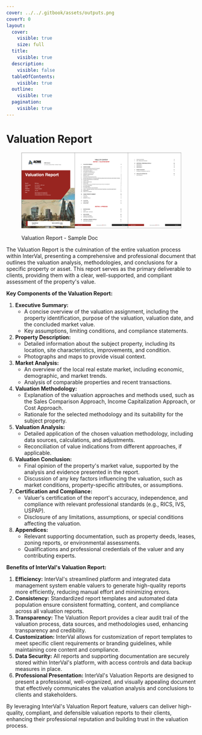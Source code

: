 ```yaml
---
cover: ../../.gitbook/assets/outputs.png
coverY: 0
layout:
  cover:
    visible: true
    size: full
  title:
    visible: true
  description:
    visible: false
  tableOfContents:
    visible: true
  outline:
    visible: true
  pagination:
    visible: true
---
```


# Valuation Report

<figure><img src="../../.gitbook/assets/Valuation Report - Sample Doc" alt=""><figcaption><p>Valuation Report - Sample Doc</p></figcaption></figure>

The Valuation Report is the culmination of the entire valuation process within InterVal, presenting a comprehensive and professional document that outlines the valuation analysis, methodologies, and conclusions for a specific property or asset. This report serves as the primary deliverable to clients, providing them with a clear, well-supported, and compliant assessment of the property's value.

**Key Components of the Valuation Report:**

1. **Executive Summary:**
   * A concise overview of the valuation assignment, including the property identification, purpose of the valuation, valuation date, and the concluded market value.
   * Key assumptions, limiting conditions, and compliance statements.
2. **Property Description:**
   * Detailed information about the subject property, including its location, site characteristics, improvements, and condition.
   * Photographs and maps to provide visual context.
3. **Market Analysis:**
   * An overview of the local real estate market, including economic, demographic, and market trends.
   * Analysis of comparable properties and recent transactions.
4. **Valuation Methodology:**
   * Explanation of the valuation approaches and methods used, such as the Sales Comparison Approach, Income Capitalization Approach, or Cost Approach.
   * Rationale for the selected methodology and its suitability for the subject property.
5. **Valuation Analysis:**
   * Detailed application of the chosen valuation methodology, including data sources, calculations, and adjustments.
   * Reconciliation of value indications from different approaches, if applicable.
6. **Valuation Conclusion:**
   * Final opinion of the property's market value, supported by the analysis and evidence presented in the report.
   * Discussion of any key factors influencing the valuation, such as market conditions, property-specific attributes, or assumptions.
7. **Certification and Compliance:**
   * Valuer's certification of the report's accuracy, independence, and compliance with relevant professional standards (e.g., RICS, IVS, USPAP).
   * Disclosure of any limitations, assumptions, or special conditions affecting the valuation.
8. **Appendices:**
   * Relevant supporting documentation, such as property deeds, leases, zoning reports, or environmental assessments.
   * Qualifications and professional credentials of the valuer and any contributing experts.

**Benefits of InterVal's Valuation Report:**

1. **Efficiency:** InterVal's streamlined platform and integrated data management system enable valuers to generate high-quality reports more efficiently, reducing manual effort and minimizing errors.
2. **Consistency:** Standardized report templates and automated data population ensure consistent formatting, content, and compliance across all valuation reports.
3. **Transparency:** The Valuation Report provides a clear audit trail of the valuation process, data sources, and methodologies used, enhancing transparency and credibility.
4. **Customization:** InterVal allows for customization of report templates to meet specific client requirements or branding guidelines, while maintaining core content and compliance.
5. **Data Security:** All reports and supporting documentation are securely stored within InterVal's platform, with access controls and data backup measures in place.
6. **Professional Presentation:** InterVal's Valuation Reports are designed to present a professional, well-organized, and visually appealing document that effectively communicates the valuation analysis and conclusions to clients and stakeholders.

By leveraging InterVal's Valuation Report feature, valuers can deliver high-quality, compliant, and defensible valuation reports to their clients, enhancing their professional reputation and building trust in the valuation process.
